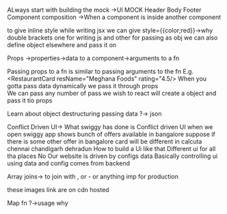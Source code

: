 ALways start with building the mock ->UI MOCK
Header
Body 
Footer
Component composition ->When a component is inside another component

to give inline style while writing jsx we can give style={{color;red}}->why double brackets one for writing js and other for passing as obj we can also define object elsewhere and pass it on

Props ->properties->data to a component->arguments to a fn 

Passing props to a fn is similar to passing arguments to the fn 
E.g.
<RestaurantCard resName="Meghana Foods" rating="4.5/>
When you gotta pass data dynamically we pass it through props  
We can pass any number of pass we wish to react will create a object and pass it tio props 

Learn about object destructuring 
passing data ?-> json 

Conflict Driven UI-> What swiggy has done is Conflict driven UI when we open swiggy app shows bunch of offers available in bangalore suppose if there is some other offer in bangalore card will be different in calcuta chennai chandigarh dehradun
How to build a Ui like that 
Different ui for all tha places No 
Our website is driven by configs data
Basically controlling ui using data and config comes from backend 

Array joins-> to join with , or - or anything imp for production

these images link are on cdn hosted 

Map fn ?->usage why